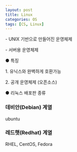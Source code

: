 ```yaml
---
layout: post
title: Linux
categories: OS
tags: [CS, Linux]
---
```


\- UNIX 기반으로 만들어진 운영체제 

\- 서버용 운영체제

● 특징

1\. 유닉스와 완벽하게 호환가능

2\. 공개 운영체제 (오픈소스)

● 리눅스 배포판 종류

### 데비안(Debian) 계열

ubuntu

### 레드햇(Redhat) 계열

RHEL, CentOS, Fedora